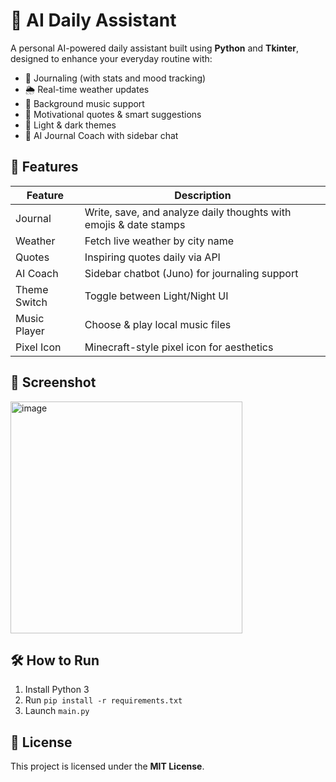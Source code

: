 # 🌟 AI Daily Assistant

A personal AI-powered daily assistant built using **Python** and **Tkinter**, designed to enhance your everyday routine with:

- 📝 Journaling (with stats and mood tracking)
- 🌦️ Real-time weather updates
- 🎵 Background music support
- 💬 Motivational quotes & smart suggestions
- 🌙 Light & dark themes
- 🧠 AI Journal Coach with sidebar chat

## 🔧 Features

| Feature            | Description |
|--------------------|-------------|
| Journal            | Write, save, and analyze daily thoughts with emojis & date stamps |
| Weather            | Fetch live weather by city name |
| Quotes             | Inspiring quotes daily via API |
| AI Coach           | Sidebar chatbot (Juno) for journaling support |
| Theme Switch       | Toggle between Light/Night UI |
| Music Player       | Choose & play local music files |
| Pixel Icon         | Minecraft-style pixel icon for aesthetics |

## 📸 Screenshot

<img width="371" alt="image" src="https://github.com/user-attachments/assets/349e2624-f0de-4941-8e6e-4cb13ed74295" />

## 🛠️ How to Run

1. Install Python 3
2. Run `pip install -r requirements.txt`
3. Launch `main.py`

## 📄 License

This project is licensed under the **MIT License**.
